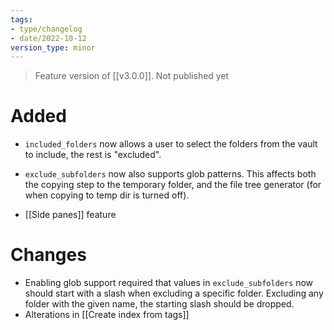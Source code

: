 ```yaml
---
tags:
- type/changelog
- date/2022-10-12
version_type: minor
---
```


> Feature version of [[v3.0.0]]. 
> Not published yet


# Added
- `included_folders` now allows a user to select the folders from the vault to include, the rest is "excluded". 
- `exclude_subfolders`  now also supports glob patterns. This affects both the copying step to the temporary folder, and the file tree generator (for when copying to temp dir is turned off).

- [[Side panes]] feature

# Changes
- Enabling glob support required that values in `exclude_subfolders`  now should start with a slash when excluding a specific folder. Excluding any folder with the given name, the starting slash should be dropped.
- Alterations in [[Create index from tags]]


